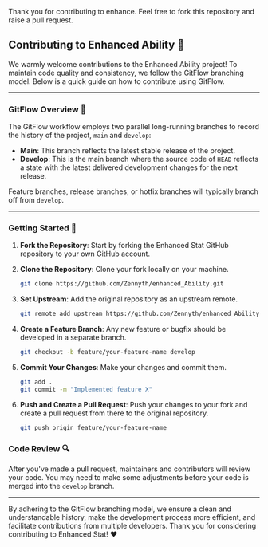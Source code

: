 Thank you for contributing to enhance. Feel free to fork this repository and raise a pull request.

## Contributing to Enhanced Ability :handshake:

We warmly welcome contributions to the Enhanced Ability project! To maintain code quality and consistency, we follow the GitFlow branching model. Below is a quick guide on how to contribute using GitFlow.

---

### GitFlow Overview :book:

The GitFlow workflow employs two parallel long-running branches to record the history of the project, `main` and `develop`:

- **Main**: This branch reflects the latest stable release of the project.
- **Develop**: This is the main branch where the source code of `HEAD` reflects a state with the latest delivered development changes for the next release.

Feature branches, release branches, or hotfix branches will typically branch off from `develop`.

---

### Getting Started :rocket:

1. **Fork the Repository**: Start by forking the Enhanced Stat GitHub repository to your own GitHub account.

2. **Clone the Repository**: Clone your fork locally on your machine.

    ```bash
    git clone https://github.com/Zennyth/enhanced_Ability.git
    ```

3. **Set Upstream**: Add the original repository as an upstream remote.

    ```bash
    git remote add upstream https://github.com/Zennyth/enhanced_Ability.git
    ```

4. **Create a Feature Branch**: Any new feature or bugfix should be developed in a separate branch.

    ```bash
    git checkout -b feature/your-feature-name develop
    ```

5. **Commit Your Changes**: Make your changes and commit them.

    ```bash
    git add .
    git commit -m "Implemented feature X"
    ```

6. **Push and Create a Pull Request**: Push your changes to your fork and create a pull request from there to the original repository.

    ```bash
    git push origin feature/your-feature-name
    ```

### Code Review :mag:

After you've made a pull request, maintainers and contributors will review your code. You may need to make some adjustments before your code is merged into the `develop` branch.

---

By adhering to the GitFlow branching model, we ensure a clean and understandable history, make the development process more efficient, and facilitate contributions from multiple developers. Thank you for considering contributing to Enhanced Stat! :heart: